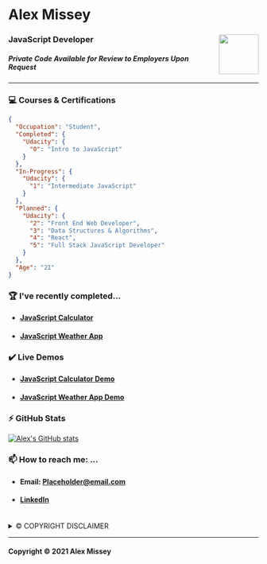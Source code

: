# Alex Missey 
### **JavaScript Developer** <img src="https://i.ibb.co/pjtzq2S/udacity-logo-modified-2.png" width="80" align="right"/><p> 
##### _**Private Code Available for Review to Employers Upon Request**_
---

### :computer: Courses & Certifications
```json
{
  "Occupation": "Student",
  "Completed": {
    "Udacity": {
      "0": "Intro to JavaScript"
    }
  },
  "In-Progress": {
    "Udacity": {
      "1": "Intermediate JavaScript"
    }
  },
  "Planned": {
    "Udacity": {
      "2": "Front End Web Developer",
      "3": "Data Structures & Algorithms",
      "4": "React",
      "5": "Full Stack JavaScript Developer"
    }
  },
  "Age": "21"
}
```

### 🏆 I've recently completed...
- #### [JavaScript Calculator](https://github.com/alex-missey/calculator-with-js)
- #### [JavaScript Weather App](https://github.com/alex-missey/Weather-App-Js-API)

### ✔️ Live Demos
- #### [JavaScript Calculator Demo](https://alex-missey.github.io/calculator-with-js/)
- #### [JavaScript Weather App Demo](https://github.com/alex-missey/Weather-App-Js-API)


### ⚡ GitHub Stats
  
[![Alex's GitHub stats](https://github-readme-stats-two-hazel-73.vercel.app/api?username=alex-missey&count_private=true&rank_icon=github&hide=issues,contribs&show_icons=true&theme=tokyonight)](https://github.com/anuraghazra/github-readme-stats)


### 📫 How to reach me: ...
- #### Email: Placeholder@email.com
- #### [LinkedIn](https://www.linkedin.com/in/username/)

<br>

<details>
<summary>©️ COPYRIGHT DISCLAIMER</summary>
  
Unless otherwise stated in the LISENCE of one of my individual repositories, all code featured on my profile is NOT LISENCED. This means that absolutely NO UNAUTHORIZED USE OR DISTRBUTION PERMITTED. I am the sole owner of any and all code featured on my Github profile. Any violators will be prosecuted.

</details>

--- 
#### Copyright ©️ 2021 Alex Missey


<!--
**JKelly423/JKelly423** is a ✨ _special_ ✨ repository because its `README.md` (this file) appears on your GitHub profile.

Here are some ideas to get you started:

- 🔭 I’m currently working on ...
- 🌱 I’m currently learning ...
- 👯 I’m looking to collaborate on ...
- 🤔 I’m looking for help with ...
- 💬 Ask me about ...
- 📫 How to reach me: ...
- 😄 Pronouns: ...
- ⚡ Fun fact: ...
-->
